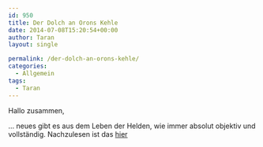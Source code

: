 ```yaml
---
id: 950
title: Der Dolch an Orons Kehle
date: 2014-07-08T15:20:54+00:00
author: Taran
layout: single

permalink: /der-dolch-an-orons-kehle/
categories:
  - Allgemein
tags:
  - Taran
---
```

Hallo zusammen,
  
&#8230; neues gibt es aus dem Leben der Helden, wie immer absolut objektiv und vollständig. Nachzulesen ist das [hier](http://www.phexkinder.de/mittelgruppe/taran-ibn-muhammed-ibn-ayabun-ai-orkhiander/tarans-reisebericht/#SpeerspitzederBefreiung)